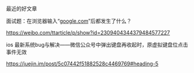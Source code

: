 最近的好文章

面试题：在浏览器输入“[google.com](http://google.com)”后都发生了什么？

<https://weibo.com/ttarticle/p/show?id=2309404344379484577227>

ios 最新系统bug与解决——微信公众号中弹出键盘再收起时，原虚拟键盘位点击事件无效

<https://juejin.im/post/5c07442f51882528c4469769#heading-5>

